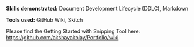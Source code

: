 **Skills demonstrated:** Document Development Lifecycle (DDLC), Markdown 

**Tools used:** GitHub Wiki, Skitch

Please find the Getting Started with Snipping Tool here: https://github.com/akshayakolay/Portfolio/wiki
